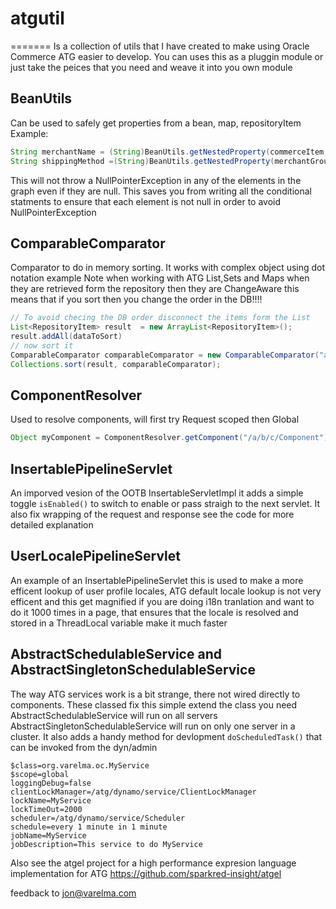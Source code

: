 # atgutil
=======
Is a collection of utils that I have created to make using Oracle Commerce ATG easier to develop.
You can uses this as a pluggin module or just take the peices that you need and weave it into you own module

## BeanUtils
Can be used to safely get properties from a bean, map, repositoryItem
Example: 
```java
String merchantName = (String)BeanUtils.getNestedProperty(commerceItem,"auxiliaryData.catalogRef.merchant.merchantName"); 
String shippingMethod =(String)BeanUtils.getNestedProperty(merchantGroup,"commerceItems[0].shippingGroupRelationships[0].shippingGroup.shippingMethod"); 
```
This will not throw a NullPointerException in any of the elements in the graph even if they are null. This saves you from writing all the conditional statments to ensure that each element is not null in order to avoid NullPointerException

## ComparableComparator
Comparator to do in memory sorting.
It works with complex object using dot notation 
example 
Note when working with ATG List,Sets and Maps when they are retrieved form the repository then they are ChangeAware this means that if you sort then you change the order in the DB!!!!
  

```java
// To avoid checing the DB order disconnect the items form the List
List<RepositoryItem> result  = new ArrayList<RepositoryItem>();
result.addAll(dataToSort)
// now sort it 
ComparableComparator comparableComparator = new ComparableComparator("a.b.c");
Collections.sort(result, comparableComparator);
```
## ComponentResolver 
Used to resolve components, will first try Request scoped then Global
```java
Object myComponent = ComponentResolver.getComponent("/a/b/c/Component");
```

## InsertablePipelineServlet
An imporved vesion of the OOTB InsertableServletImpl it adds a simple toggle  ``` isEnabled() ``` to switch to enable or pass straigh to the next servlet.
It also fix wrapping of the request and response see the code for more detailed explanation 

## UserLocalePipelineServlet
An example of an InsertablePipelineServlet this is used to make a more efficent lookup of user profile locales, ATG default locale lookup is not very efficent and this get magnified if you are doing i18n tranlation and want to do it 1000 times in a page, that ensures that the locale is resolved and stored in a ThreadLocal variable make it much faster




## AbstractSchedulableService and AbstractSingletonSchedulableService
The way ATG services work is a bit strange, there not wired directly to components. These classed fix this simple extend the class you need AbstractSchedulableService will run on all servers AbstractSingletonSchedulableService will run on only one server in a cluster. 
It also adds a handy method for devlopment ```doScheduledTask()``` that can be invoked from the dyn/admin


```
$class=org.varelma.oc.MyService
$scope=global
loggingDebug=false
clientLockManager=/atg/dynamo/service/ClientLockManager
lockName=MyService
lockTimeOut=2000
scheduler=/atg/dynamo/service/Scheduler
schedule=every 1 minute in 1 minute
jobName=MyService
jobDescription=This service to do MyService
```

Also see the atgel project for a high performance expresion language implementation for ATG https://github.com/sparkred-insight/atgel

feedback to jon@varelma.com




